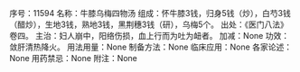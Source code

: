 序号：11594
名称：牛膝乌梅四物汤
组成：怀牛膝3钱，归身5钱（炒），白芍3钱（醋炒），生地3钱，熟地3钱，黑荆穗3钱（研），乌梅5个。
出处：《医门八法》卷四。
主治：妇人崩中，阳络伤损，血上行而为吐为衄者。
加减：None
功效：敛肝清热降火。
用法用量：None
制备方法：None
临床应用：None
各家论述：None
用药禁忌：None
附注：None
